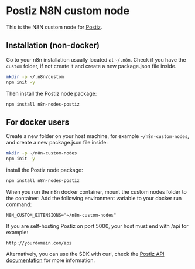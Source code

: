 # Postiz N8N custom node

This is the N8N custom node for [Postiz](https://postiz.com).

## Installation (non-docker)
Go to your n8n installation usually located at `~/.n8n`.
Check if you have the `custom` folder, if not create it and create a new package.json file inside.
```bash
mkdir -p ~/.n8n/custom
npm init -y
```

Then install the Postiz node package:
```
npm install n8n-nodes-postiz
```

## For docker users
Create a new folder on your host machine, for example `~/n8n-custom-nodes`, and create a new package.json file inside:
```bash
mkdir -p ~/n8n-custom-nodes
npm init -y
```

install the Postiz node package:
```bash
npm install n8n-nodes-postiz
```

When you run the n8n docker container, mount the custom nodes folder to the container:
Add the following environment variable to your docker run command:
```
N8N_CUSTOM_EXTENSIONS="~/n8n-custom-nodes"
```

If you are self-hosting Postiz on port 5000, your host must end with /api for example:
```
http://yourdomain.com/api
```

Alternatively, you can use the SDK with curl, check the [Postiz API documentation](https://docs.postiz.com/public-api) for more information.
